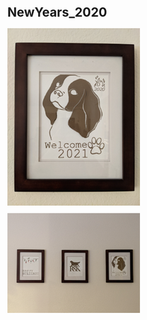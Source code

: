 # NewYears_2020

 <p align="left">
 <img width="300px" src="2021-02-03.jpg">
 </p>
  
  
 <p align="left">
 <img width="300px" src="PXL_20201214_050910942.jpg">
 </p>
  

